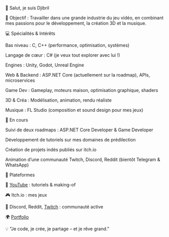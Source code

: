 👋 Salut, je suis Djibril

🎯 Objectif : Travailler dans une grande industrie du jeu vidéo, en combinant mes passions pour le développement, la création 3D et la musique.

💻 Spécialités & Intérêts

Bas niveau : C, C++ (performance, optimisation, systèmes)

Langage de cœur : C# (je veux tout explorer avec lui !)

Engines : Unity, Godot, Unreal Engine

Web & Backend : ASP.NET Core (actuellement sur la roadmap), APIs, microservices

Game Dev : Gameplay, moteurs maison, optimisation graphique, shaders

3D & Créa : Modélisation, animation, rendu réaliste

Musique : FL Studio (composition et sound design pour mes jeux)

🚀 En cours

Suivi de deux roadmaps : ASP.NET Core Developer & Game Developer

Développement de tutoriels sur mes domaines de prédilection

Création de projets indés publiés sur itch.io

Animation d’une communauté Twitch, Discord, Reddit (bientôt Telegram & WhatsApp)

📢 Plateformes

🎥 [YouTube](https://www.youtube.com/@Djibril-h2r) : tutoriels & making-of

🎮 Itch.io : mes jeux

💬 Discord, Reddit, [Twitch](https://www.twitch.tv/gamehooper_studio) : communauté active

🌍 [Portfolio](https://sites.google.com/view/gamehooper?usp=sharing)

💡 "Je code, je crée, je partage – et je rêve grand."
